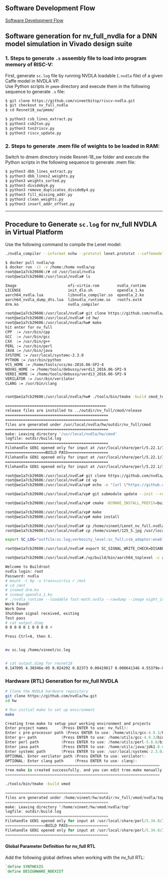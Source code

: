 
## Software Development Flow
[Software Development Flow](https://github.com/vineetbitsp/riscv-nvdla/blob/nv_small_nvdla/docs/images/SW_flow.jpg)



## Software generation for nv_full_nvdla for a DNN model simulation in Vivado design suite
### 1. Steps to generate `.s` assembly file to load into program memory of RISC-V:
First, generate `sc.log` file by running NVDLA loadable (`.nvdla` file) of a given Caffe model in NVDLA VP.  
Use Python scripts in `pmem` directory and execute them in the following sequence to generate `.s` file:

```bash
$ git clone https://github.com/vineetbitsp/riscv-nvdla.git
$ git checkout nv_full_nvdla
$ cd Resnet18_sw/pmem/

$ python3 csb_lines_extract.py
$ python3 csb2txn.py 
$ python3 txn2riscv.py 
$ python3 riscv_update.py
```
### 2. Steps to generate .mem file of weights to be loaded in RAM:
Switch to dmem directory inside Resnet-18_sw folder and execute the Python scripts in the following sequence to generate .mem file:
```bash
$ python3 dbb_lines_extract.py
$ python3 dbb_lines2_weights.py
$ python3 weights_sorted.py
$ python3 divideby4.py
$ python3 remove_duplicates_divideBy4.py
$ python3 fill_missing_addr.py
$ python3 clean_weights.py
$ python3 insert_addr_offset.py
```



---

## Procedure to Generate `sc.log` for **nv_full** NVDLA in Virtual Platform


Use the following command to compile the Lenet model:
```bash
./nvdla_compiler --informat nchw --prototxt lenet.prototxt --caffemodel lenet.caffemodel
```
```bash
$ docker pull nvdla/vp
$ docker run -it -v /home:/home nvdla/vp
root@ae1a7cb29606:/# cd /usr/local/nvdla
root@ae1a7cb29606:/usr/local/nvdla# ls

Image                       efi-virtio.rom        nvdla_runtime
LICENSE                     init_dla.sh           opendla_1.ko
aarch64_nvdla.lua           libnvdla_compiler.so  opendla_2.ko
aarch64_nvdla_dump_dts.lua  libnvdla_runtime.so   rootfs.ext4
drm.ko                      nvdla_compiler

root@ae1a7cb29606:/usr/local/nvdla# git clone https://github.com/nvdla/hw.git
root@ae1a7cb29606:/usr/local/nvdla# cd hw/
root@ae1a7cb29606:/usr/local/nvdla/hw# make
hit enter for nv_full
CPP  := /usr/bin/cpp
GCC  := /usr/bin/gcc
CXX  := /usr/bin/g++
PERL := /usr/bin/perl
JAVA := /usr/bin/java
SYSTEMC := /usr/local/systemc-2.3.0
PYTHON := /usr/bin/python
VCS_HOME := /home/tools/vcs/mx-2016.06-SP2-4
NOVAS_HOME := /home/tools/debussy/verdi3_2016.06-SP2-9
VERDI_HOME := /home/tools/debussy/verdi3_2016.06-SP2-9
VERILATOR := /usr/bin/verilator
CLANG := /usr/bin/clang


root@ae1a7cb29606:/usr/local/nvdla/hw# ./tools/bin/tmake -build cmod_top

=============================================
release files are installed to ../outdir/nv_full/cmod/release
==============================================
==============================================
files are generated under /usr/local/nvdla/hw/outdir/nv_full/cmod
==============================================
make: Leaving directory '/usr/local/nvdla/hw/cmod'
logfile: outdir/build.log
==============================================
Filehandle GEN1 opened only for input at /usr/local/share/perl/5.22.1/IO/Tee.pm line 132.
==================BUILD PASS==================
Filehandle GEN1 opened only for input at /usr/local/share/perl/5.22.1/IO/Tee.pm line 132.
==============================================
Filehandle GEN1 opened only for input at /usr/local/share/perl/5.22.1/IO/Tee.pm line 132.

root@ae1a7cb29606:/usr/local/nvdla# git clone https://github.com/nvdla/vp.git
root@ae1a7cb29606:/usr/local/nvdla# cd vp
root@ae1a7cb29606:/usr/local/nvdla/vp# echo -e "[url \"https://github.com/qemu/\"]\ninsteadOf = git://git.qemu-project.org\n\n[url \"https://github.com/qemu/\"]\ninsteadOf = git://git.qemu.org\n\n[url \"https://github.com\"]\ninsteadOf = git://github.com\n\n[url \"https://gitlab.freedesktop.org/pixman/pixman\"]\ninsteadof =git://anongit.freedesktop.org/pixman" > ~/.gitconfig

root@ae1a7cb29606:/usr/local/nvdla/vp# git submodule update --init --recursive

root@ae1a7cb29606:/usr/local/nvdla/vp# cmake -DCMAKE_INSTALL_PREFIX=build -DSYSTEMC_PREFIX=/usr/local/systemc-2.3.0/ -DNVDLA_HW_PREFIX=/usr/local/nvdla/hw/ -DNVDLA_HW_PROJECT=nv_full -DCMAKE_BUILD_TYPE=Debug

root@ae1a7cb29606:/usr/local/nvdla/vp# make
root@ae1a7cb29606:/usr/local/nvdla/vp# make install

root@ae1a7cb29606:/usr/local/nvdla# cp /home/vineet/Lenet_nv_full.nvdla /usr/local/nvdla/
root@ae1a7cb29606:/usr/local/nvdla# cp /home/vineet/125_5.jpg /usr/local/nvdla/

export SC_LOG="outfile:sc.log;verbosity_level:sc_full;csb_adaptor:enable;dbb_adaptor:enable"

root@ae1a7cb29606:/usr/local/nvdla# export SC_SIGNAL_WRITE_CHECK=DISABLE

root@ae1a7cb29606:/usr/local/nvdla#./vp/build/bin/aarch64_toplevel -c aarch64_nvdla.lua 

Welcome to Buildroot
nvdla login: root
Password: nvdla
# mount -t 9p -o trans=virtio r /mnt
# cd /mnt
# insmod drm.ko 
# insmod opendla_1.ko 
# ./nvdla_runtime --loadable fast-math.nvdla --rawdump --image eight_invert.pgm
Work Found!
Work Done
Shutdown signal received, exiting
Test pass
# cat output.dimg 
0 0 0 0 0 1 0 0 0 0 #

Press Ctrl+A, then X.


mv sc.log /home/vineet/sc.log


# cat output.dimg for resnet18
0.147095 4.30346e-05 0.024292 0.82373 0.00419617 0.000641346 4.55379e-05 3.62396e-05 5.84126e-06 1.43051e-06 # 

```






### Hardware (RTL) Generation for nv_full NVDLA
```bash
# Clone the NVDLA hardware repository
git clone https://github.com/nvdla/hw.git
cd hw

# Run initial make to set up environment
make
```
```swift
Creating tree.make to setup your working environment and projects
Enter project names      (Press ENTER to use: nv_full):
Enter c pre-processor path (Press ENTER to use: /home/utils/gcc-4.9.3/bin/cpp): /usr/bin/cpp
Enter g++ path           (Press ENTER to use: /home/utils/gcc-4.9.3/bin/g++): /usr/bin/g++
Enter perl path          (Press ENTER to use: /home/utils/perl-5.8.8/bin/perl): /usr/bin/perl
Enter java path          (Press ENTER to use: /home/utils/java/jdk1.8.0_131/bin/java): /usr/bin/java
Enter systemc path       (Press ENTER to use: /usr/local/systemc-2.3.0/): /usr/local/systemc-2.3.0
OPTIONAL: Enter verilator path (Press ENTER to use: verilator):
OPTIONAL: Enter clang path     (Press ENTER to use: clang):
=====================================================================
tree.make is created successfully, and you can edit tree.make manually if necessary
=====================================================================
```
```bash
./tools/bin/tmake -build vmod
```
```swift
==============================================
files are generated under /home/vineet/hw/outdir/nv_full/vmod/nvdla/top
==============================================
make: Leaving directory '/home/vineet/hw/vmod/nvdla/top'
logfile: outdir/build.log
==============================================
Filehandle GEN1 opened only for input at /usr/local/share/perl/5.34.0/IO/Tee.pm line 132.
==================BUILD PASS==================
Filehandle GEN1 opened only for input at /usr/local/share/perl/5.34.0/IO/Tee.pm line 132.
==============================================
```
#### Global Parameter Definition for nv_full RTL

Add the following global defines when working with the nv_full RTL:
```verilog
`define SYNTHESIS
`define DESIGNWARE_NOEXIST


```
